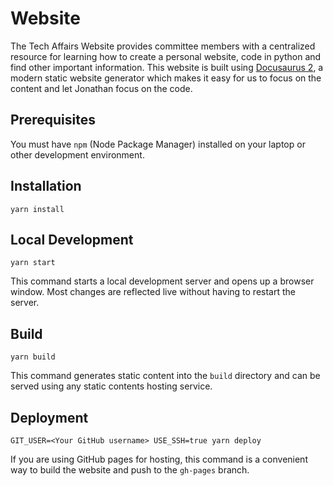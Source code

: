 # Website

The Tech Affairs Website provides committee members with a centralized resource for learning how to create a personal website, code in python and find other important information.
This website is built using [Docusaurus 2](https://docusaurus.io/), a modern static website generator which makes it easy for us to focus on the content and let Jonathan focus on the code. 


## Prerequisites 

You must have `npm` (Node Package Manager) installed on your laptop or other development environment.

## Installation

```console
yarn install
```

## Local Development

```console
yarn start
```

This command starts a local development server and opens up a browser window. Most changes are reflected live without having to restart the server.

## Build

```console
yarn build
```

This command generates static content into the `build` directory and can be served using any static contents hosting service.

## Deployment

```console
GIT_USER=<Your GitHub username> USE_SSH=true yarn deploy
```

If you are using GitHub pages for hosting, this command is a convenient way to build the website and push to the `gh-pages` branch.
